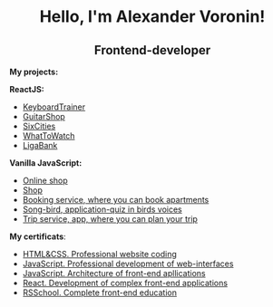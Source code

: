 <h1 align="center">Hello, I'm Alexander Voronin!</h1> 

<h2 align="center">
  Frontend-developer
</h2>

**My projects:**

**ReactJS:**

* [KeyboardTrainer](https://github.com/sanich123/keyboardTrainer)
* [GuitarShop](https://github.com/sanich123/guitarShop)
* [SixCities](https://github.com/sanich123/sixCities)
* [WhatToWatch](https://github.com/sanich123/whatToWatch)
* [LigaBank](https://github.com/sanich123/ligaBank)

**Vanilla JavaScript:**

* [Online shop](https://github.com/sanich123/onlineStore)
* [Shop](https://github.com/sanich123/technomart)
* [Booking service, where you can book apartments](https://github.com/sanich123/japanBooking)
* [Song-bird, application-quiz in birds voices](https://github.com/sanich123/songBird)
* [Trip service, app, where you can plan your trip](https://github.com/sanich123/bigTrip)

**My certificats**:
* [HTML&CSS. Professional website coding](https://drive.google.com/file/d/107cjd6y-kZjv9jnB0aQuqul8mkVr7F3z/view?usp=share_link)
* [JavaScript. Professional development of web-interfaces](https://drive.google.com/file/d/1UQf0h5kPPPtpvTOC6P-ZgPkmDUQEHwK_/view?usp=share_link)
* [JavaScript. Architecture of front-end apllications](https://drive.google.com/file/d/1rTTaYEioAAbpVORRTsRV-AoNsrfrkfvx/view?usp=share_link)
* [React. Development of complex front-end applications](https://drive.google.com/file/d/1ssI-46rSJBBzKL-ActNSJIJ08Mt5Nsnc/view?usp=share_link)
* [RSSchool. Complete front-end education](https://drive.google.com/file/d/1-ncI04VWCvUck_rBAowxNcLnFpEYoGjj/view?usp=share_link)

